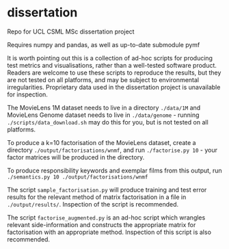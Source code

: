 # dissertation
Repo for UCL CSML MSc dissertation project

Requires numpy and pandas, as well as up-to-date submodule pymf

It is worth pointing out this is a collection of ad-hoc scripts for producing test metrics and visualisations, rather than a well-tested software product. Readers are welcome to use these scripts to reproduce the results, but they are not tested on all platforms, and may be subject to environmental irregularities. Proprietary data used in the dissertation project is unavailable for inspection.

The MovieLens 1M dataset needs to live in a directory `./data/1M` and MovieLens Genome dataset needs to live in `./data/genome` - running `./scripts/data_download.sh` may do this for you, but is not tested on all platforms. 

To produce a k=10 factorisation of the MovieLens dataset, create a directory `./output/factorisations/wnmf`, and run `./factorise.py 10` - your factor matrices will be produced in the directory.

To produce responsibility keywords and exemplar films from this output, run `./semantics.py 10 ./output/factorisations/wnmf`

The script `sample_factorisation.py` will produce training and test error results for the relevant method of matrix factorisation in a file in `./output/results/`. Inspection of the script is recommended.

The script `factorise_augmented.py` is an ad-hoc script which wrangles relevant side-information and constructs the appropriate matrix for factorisation with an appropriate method. Inspection of this script is also recommended.
